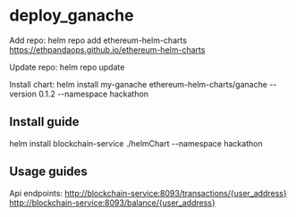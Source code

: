 # deploy_ganache

Add repo: helm repo add ethereum-helm-charts <https://ethpandaops.github.io/ethereum-helm-charts>

Update repo: helm repo update

Install chart: helm install my-ganache ethereum-helm-charts/ganache --version 0.1.2 --namespace hackathon

## Install guide

helm install blockchain-service ./helmChart --namespace hackathon

## Usage guides

Api endpoints: <http://blockchain-service:8093/transactions/{user_address}>
               <http://blockchain-service:8093/balance/{user_address}>
